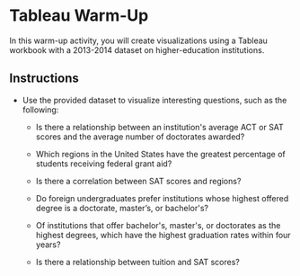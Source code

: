 # Tableau Warm-Up

In this warm-up activity, you will create visualizations using a Tableau workbook with a 2013-2014 dataset on higher-education institutions.

## Instructions

* Use the provided dataset to visualize interesting questions, such as the following:

  * Is there a relationship between an institution's average ACT or SAT scores and the average number of doctorates awarded?

  * Which regions in the United States have the greatest percentage of students receiving federal grant aid?

  * Is there a correlation between SAT scores and regions?

  * Do foreign undergraduates prefer institutions whose highest offered degree is a doctorate, master’s, or bachelor's?

  * Of institutions that offer bachelor's, master's, or doctorates as the highest degrees, which have the highest graduation rates within four years?

  * Is there a relationship between tuition and SAT scores?


